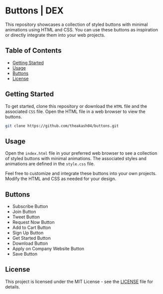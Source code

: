 # Buttons | DEX

This repository showcases a collection of styled buttons with minimal animations using HTML and CSS. You can use these buttons as inspiration or directly integrate them into your web projects.

## Table of Contents
- [Getting Started](#getting-started)
- [Usage](#usage)
- [Buttons](#buttons)
- [License](#license)

## Getting Started

To get started, clone this repository or download the `HTML` file and the associated `CSS` file. Open the HTML file in a web browser to view the buttons.

```bash
git clone https://github.com/theakash04/buttons.git
```

## Usage

Open the `index.html` file in your preferred web browser to see a collection of styled buttons with minimal animations. The associated styles and animations are defined in the `style.css` file.

Feel free to customize and integrate these buttons into your own projects. Modify the HTML and CSS as needed for your design.

## Buttons

- Subscribe Button
- Join Button
- Tweet Button
- Request Now Button
- Add to Cart Button
- Sign Up Button
- Get Started Button
- Download Button
- Apply on Company Website Button
- Save Button

## License

This project is licensed under the MIT License - see the [LICENSE](LICENSE) file for details.

